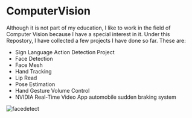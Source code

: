 # ComputerVision

Although it is not part of my education, I like to work in the field of Computer Vision because I have a special interest in it. Under this Repostory, I have collected a few projects I have done so far. These are:

- Sign Language Action Detection Project
- Face Detection
- Face Mesh
- Hand Tracking
- Lip Read
- Pose Estimation
- Hand Gesture Volume Control
- NVIDIA Real-Time Video App automobile sudden braking system

 ![facedetect](https://github.com/MuKimLong/ComputerVision/assets/108682681/3b54751c-fae7-4746-b531-a167d108caa2)
 
